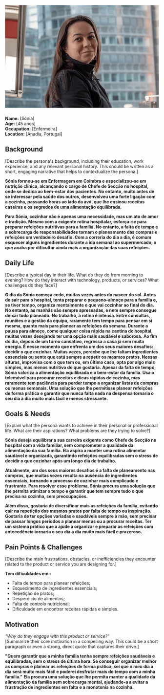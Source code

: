 # ![Sónia](image.png)
**Name:** [Sónia]  
**Age:** [45 anos]  
**Occupation:** [Enfermeira]  
**Location:** [Anadia, Portugal]  

## Background  
[Describe the persona's background, including their education, work experience, and any relevant personal history. This should be written as a short, engaging narrative that helps to contextualize the persona.]  

**Sónia formou-se em Enfermagem em Coimbra e especializou-se em nutrição clínica, alcançando o cargo de Chefe de Secção no hospital, onde se dedica ao bem-estar dos pacientes. No entanto, muito antes de se interessar pela saúde dos outros, desenvolveu uma forte ligação com a cozinha, passando horas ao lado da avó, que lhe ensinou receitas caseiras e os segredos de uma alimentação equilibrada.**

**Para Sónia, cozinhar não é apenas uma necessidade, mas um ato de amor e tradição. Mesmo com a exigente rotina hospitalar, esforça-se para preparar refeições nutritivas para a família. No entanto, a falta de tempo e a sobrecarga de responsabilidades tornam o planeamento das compras e refeições um verdadeiro desafio. Com a correria do dia a dia, é comum esquecer alguns ingredientes durante a ida semanal ao supermercado, o que acaba por dificultar ainda mais a organização das suas refeições.**

## Daily Life  
[Describe a typical day in their life. What do they do from morning to evening? How do they interact with technology, products, or services? What challenges do they face?]  

**O dia da Sónia começa cedo, muitas vezes antes do nascer do sol. Antes de sair para o hospital, tenta preparar o pequeno-almoço para a família e, se tiver tempo, organiza mentalmente o que vai cozinhar ao final do dia. No entanto, as manhãs são sempre apressadas, e nem sempre consegue deixar tudo planeado.**
**No trabalho, a rotina é intensa. Entre consultas, reuniões e a gestão da equipa, raramente tem tempo para pensar em si mesma, quanto mais para planear as refeições da semana. Durante a pausa para almoço, come qualquer coisa rápida na cantina do hospital, muitas vezes desejando ter uma opção mais saudável e saborosa.**
**Ao fim do dia, depois de um turno cansativo, regressa a casa já sem muita energia. É nesse momento que enfrenta um dos seus maiores desafios: decidir o que cozinhar. Muitas vezes, percebe que lhe faltam ingredientes essenciais ou sente que está sempre a repetir os mesmos pratos. Nessas alturas, improvisa com o que tem ou, em último caso, opta por algo mais simples, mas menos nutritivo do que gostaria.**
**Apesar da falta de tempo, Sónia valoriza a alimentação equilibrada e o bem-estar da família. Usa o telemóvel para procurar receitas e dicas rápidas de cozinha, mas raramente tem paciência para perder tempo a organizar listas de compras ou menus semanais. Uma solução que lhe permitisse planear refeições de forma prática e garantir que nunca falta nada na despensa tornaria o seu dia a dia muito mais fácil e menos stressante.**

## Goals & Needs  
[Explain what the persona wants to achieve in their personal or professional life. What are their aspirations? What problems are they trying to solve?]  

**Sónia deseja equilibrar a sua carreira exigente como Chefe de Secção no hospital com a vida familiar, sem comprometer a qualidade da alimentação da sua família. Ela aspira a manter uma rotina alimentar saudável e organizada, garantindo refeições equilibradas sem o stress de decidir o que cozinhar após um longo dia de trabalho.**

**Atualmente, um dos seus maiores desafios é a falta de planeamento nas compras, que muitas vezes resulta na ausência de ingredientes essenciais, tornando o processo de cozinhar mais complicado e frustrante. Para resolver esse problema, Sónia procura uma solução que lhe permita otimizar o tempo e garantir que tem sempre tudo o que precisa na cozinha, sem preocupações.**

**Além disso, gostaria de diversificar mais as refeições da família, evitando cair na repetição dos mesmos pratos por falta de tempo ou inspiração. Gostaria de ter opções variadas e saudáveis sempre à mão, sem precisar de passar longos períodos a planear menus ou a procurar receitas. Ter um sistema prático que a ajude a organizar e preparar as refeições com antecedência tornaria o seu dia a dia muito mais fácil e prazeroso.**

## Pain Points & Challenges  
[Describe the main frustrations, obstacles, or inefficiencies they encounter related to the product or service you are designing for.]  

**Tem dificuldades em :**
- Falta de tempo para planear refeições;
- Esquecimento de ingredientes essenciais;
- Repetição de pratos;
- Desperdício de alimentos;
- Falta de controlo nutricional;
- Dificuldade em encontrar receitas rápidas e simples.

## Motivation  
*"Why do they engage with this product or service?"*  
[Summarize their core motivation in a compelling way. This could be a short paragraph or even a strong, direct quote that captures their drive.]  

**"Quero garantir que a minha família tenha sempre refeições saudáveis e equilibradas, sem o stress de última hora. Se conseguir organizar melhor as compras e planear as refeições de forma prática, sei que o meu dia a dia será muito mais fácil e poderei desfrutar mais do tempo com a minha família."**
**Ela procura uma solução que lhe permita manter a qualidade da alimentação da família sem sobrecarga mental, ajudando-a a evitar a frustração de ingredientes em falta e a monotonia na cozinha.**
